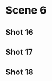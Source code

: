 # Scene 6

## Shot 16

<!--@include: ./shot16.md{3,}-->

## Shot 17

<!--@include: ./shot17.md{3,}-->

## Shot 18

<!--@include: ./shot18.md{3,}-->